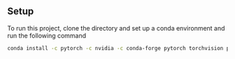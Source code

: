## Setup

To run this project, clone the directory and set up a conda environment and run the following command

```bash
conda install -c pytorch -c nvidia -c conda-forge pytorch torchvision pytorch-cuda=11.8 ultralytics
```
